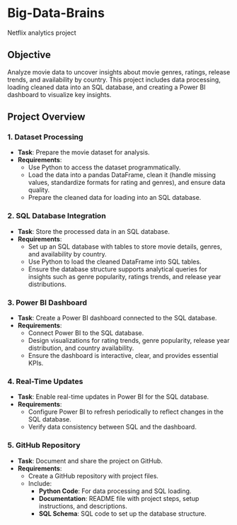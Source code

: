 # Big-Data-Brains
Netflix analytics project
## **Objective**

Analyze movie data to uncover insights about movie genres, ratings, release trends, and availability by country. This project includes data processing, loading cleaned data into an SQL database, and creating a Power BI dashboard to visualize key insights.

## **Project Overview**

### 1. Dataset Processing

- **Task**: Prepare the movie dataset for analysis.
- **Requirements**:
    - Use Python to access the dataset programmatically.
    - Load the data into a pandas DataFrame, clean it (handle missing values, standardize formats for rating and genres), and ensure data quality.
    - Prepare the cleaned data for loading into an SQL database.

### 2. SQL Database Integration

- **Task**: Store the processed data in an SQL database.
- **Requirements**:
    - Set up an SQL database with tables to store movie details, genres, and availability by country.
    - Use Python to load the cleaned DataFrame into SQL tables.
    - Ensure the database structure supports analytical queries for insights such as genre popularity, ratings trends, and release year distributions.

### 3. Power BI Dashboard

- **Task**: Create a Power BI dashboard connected to the SQL database.
- **Requirements**:
    - Connect Power BI to the SQL database.
    - Design visualizations for rating trends, genre popularity, release year distribution, and country availability.
    - Ensure the dashboard is interactive, clear, and provides essential KPIs.

### 4. Real-Time Updates

- **Task**: Enable real-time updates in Power BI for the SQL database.
- **Requirements**:
    - Configure Power BI to refresh periodically to reflect changes in the SQL database.
    - Verify data consistency between SQL and the dashboard.

### 5. GitHub Repository

- **Task**: Document and share the project on GitHub.
- **Requirements**:
    - Create a GitHub repository with project files.
    - Include:
        - **Python Code**: For data processing and SQL loading.
        - **Documentation**: README file with project steps, setup instructions, and descriptions.
        - **SQL Schema**: SQL code to set up the database structure.
